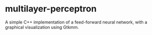# multilayer-perceptron
A simple C++ implementation of a feed-forward neural network, with a graphical visualization using Gtkmm.
